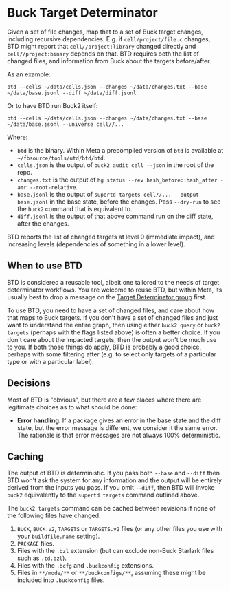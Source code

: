 # Buck Target Determinator

Given a set of file changes, map that to a set of Buck target changes, including
recursive dependencies. E.g. if `cell/project/file.c` changes, BTD might report
that `cell//project:library` changed directly and `cell//project:binary` depends
on that. BTD requires both the list of changed files, and information from Buck
about the targets before/after.

As an example:

```shell
btd --cells ~/data/cells.json --changes ~/data/changes.txt --base ~/data/base.jsonl --diff ~/data/diff.jsonl
```

Or to have BTD run Buck2 itself:

```shell
btd --cells ~/data/cells.json --changes ~/data/changes.txt --base ~/data/base.jsonl --universe cell//...
```

Where:

- `btd` is the binary. Within Meta a precompiled version of `btd` is available
  at `~/fbsource/tools/utd/btd/btd`.
- `cells.json` is the output of `buck2 audit cell --json` in the root of the
  repo.
- `changes.txt` is the output of
  `hg status --rev hash_before::hash_after -amr --root-relative`.
- `base.jsonl` is the output of `supertd targets cell//... --output base.jsonl`
  in the base state, before the changes. Pass `--dry-run` to see the `buck2`
  command that is equivalent to.
- `diff.jsonl` is the output of that above command run on the diff state, after
  the changes.

BTD reports the list of changed targets at level 0 (immediate impact), and
increasing levels (dependencies of something in a lower level).

## When to use BTD

BTD is considered a reusable tool, albeit one tailored to the needs of target
determinator workflows. You are welcome to reuse BTD, but within Meta, its
usually best to drop a message on the
[Target Determinator group](https://fb.workplace.com/groups/targetdeterminator)
first.

To use BTD, you need to have a set of changed files, and care about how that
maps to Buck targets. If you don't have a set of changed files and just want to
understand the entire graph, then using either `buck2 query` or `buck2 targets`
(perhaps with the flags listed above) is often a better choice. If you don't
care about the impacted targets, then the output won't be much use to you. If
both those things do apply, BTD is probably a good choice, perhaps with some
filtering after (e.g. to select only targets of a particular type or with a
particular label).

## Decisions

Most of BTD is "obvious", but there are a few places where there are legitimate
choices as to what should be done:

- **Error handling**: If a package gives an error in the base state and the diff
  state, but the error message is different, we consider it the same error. The
  rationale is that error messages are not always 100% deterministic.

## Caching

The output of BTD is deterministic. If you pass both `--base` and `--diff` then
BTD won't ask the system for any information and the output will be entirely
derived from the inputs you pass. If you omit `--diff`, then BTD will invoke
`buck2` equivalently to the `supertd targets` command outlined above.

The `buck2 targets` command can be cached between revisions if none of the
following files have changed.

1. `BUCK`, `BUCK.v2`, `TARGETS` or `TARGETS.v2` files (or any other files you
   use with your `buildfile.name` setting).
2. `PACKAGE` files.
3. Files with the `.bzl` extension (but can exclude non-Buck Starlark files such
   as `.td.bzl`).
4. Files with the `.bcfg` and `.buckconfig` extensions.
5. Files in `**/mode/**` or `**/buckconfigs/**`, assuming these might be
   included into `.buckconfig` files.
